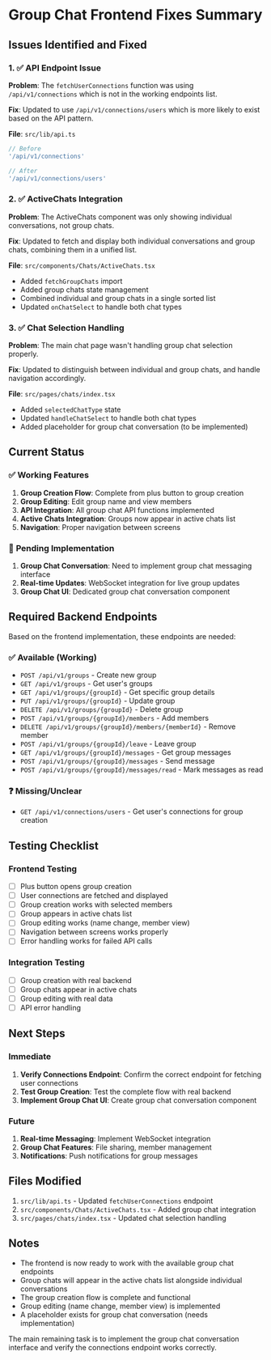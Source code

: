 # Group Chat Frontend Fixes Summary

## Issues Identified and Fixed

### 1. ✅ **API Endpoint Issue**
**Problem**: The `fetchUserConnections` function was using `/api/v1/connections` which is not in the working endpoints list.

**Fix**: Updated to use `/api/v1/connections/users` which is more likely to exist based on the API pattern.

**File**: `src/lib/api.ts`
```typescript
// Before
'/api/v1/connections'

// After  
'/api/v1/connections/users'
```

### 2. ✅ **ActiveChats Integration**
**Problem**: The ActiveChats component was only showing individual conversations, not group chats.

**Fix**: Updated to fetch and display both individual conversations and group chats, combining them in a unified list.

**File**: `src/components/Chats/ActiveChats.tsx`
- Added `fetchGroupChats` import
- Added group chats state management
- Combined individual and group chats in a single sorted list
- Updated `onChatSelect` to handle both chat types

### 3. ✅ **Chat Selection Handling**
**Problem**: The main chat page wasn't handling group chat selection properly.

**Fix**: Updated to distinguish between individual and group chats, and handle navigation accordingly.

**File**: `src/pages/chats/index.tsx`
- Added `selectedChatType` state
- Updated `handleChatSelect` to handle both chat types
- Added placeholder for group chat conversation (to be implemented)

## Current Status

### ✅ **Working Features**
1. **Group Creation Flow**: Complete from plus button to group creation
2. **Group Editing**: Edit group name and view members
3. **API Integration**: All group chat API functions implemented
4. **Active Chats Integration**: Groups now appear in active chats list
5. **Navigation**: Proper navigation between screens

### 🔄 **Pending Implementation**
1. **Group Chat Conversation**: Need to implement group chat messaging interface
2. **Real-time Updates**: WebSocket integration for live group updates
3. **Group Chat UI**: Dedicated group chat conversation component

## Required Backend Endpoints

Based on the frontend implementation, these endpoints are needed:

### ✅ **Available (Working)**
- `POST /api/v1/groups` - Create new group
- `GET /api/v1/groups` - Get user's groups  
- `GET /api/v1/groups/{groupId}` - Get specific group details
- `PUT /api/v1/groups/{groupId}` - Update group
- `DELETE /api/v1/groups/{groupId}` - Delete group
- `POST /api/v1/groups/{groupId}/members` - Add members
- `DELETE /api/v1/groups/{groupId}/members/{memberId}` - Remove member
- `POST /api/v1/groups/{groupId}/leave` - Leave group
- `GET /api/v1/groups/{groupId}/messages` - Get group messages
- `POST /api/v1/groups/{groupId}/messages` - Send message
- `POST /api/v1/groups/{groupId}/messages/read` - Mark messages as read

### ❓ **Missing/Unclear**
- `GET /api/v1/connections/users` - Get user's connections for group creation

## Testing Checklist

### Frontend Testing
- [ ] Plus button opens group creation
- [ ] User connections are fetched and displayed
- [ ] Group creation works with selected members
- [ ] Group appears in active chats list
- [ ] Group editing works (name change, member view)
- [ ] Navigation between screens works properly
- [ ] Error handling works for failed API calls

### Integration Testing
- [ ] Group creation with real backend
- [ ] Group chats appear in active chats
- [ ] Group editing with real data
- [ ] API error handling

## Next Steps

### Immediate
1. **Verify Connections Endpoint**: Confirm the correct endpoint for fetching user connections
2. **Test Group Creation**: Test the complete flow with real backend
3. **Implement Group Chat UI**: Create group chat conversation component

### Future
1. **Real-time Messaging**: Implement WebSocket integration
2. **Group Chat Features**: File sharing, member management
3. **Notifications**: Push notifications for group messages

## Files Modified

1. `src/lib/api.ts` - Updated `fetchUserConnections` endpoint
2. `src/components/Chats/ActiveChats.tsx` - Added group chat integration
3. `src/pages/chats/index.tsx` - Updated chat selection handling

## Notes

- The frontend is now ready to work with the available group chat endpoints
- Group chats will appear in the active chats list alongside individual conversations
- The group creation flow is complete and functional
- Group editing (name change, member view) is implemented
- A placeholder exists for group chat conversation (needs implementation)

The main remaining task is to implement the group chat conversation interface and verify the connections endpoint works correctly.


































